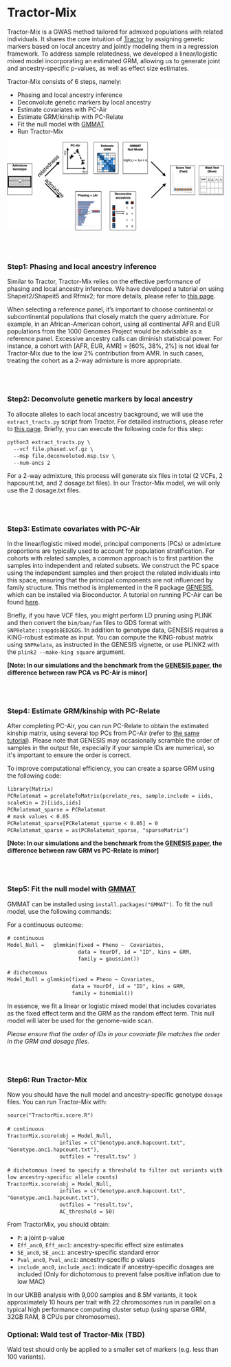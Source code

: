 # Tractor-Mix


Tractor-Mix is a GWAS method tailored for admixed populations with related individuals. It shares the core intuition of [Tractor](https://github.com/Atkinson-Lab/Tractor) by assigning genetic markers based on local ancestry and jointly modeling them in a regression framework. To address sample relatedness, we developed a linear/logistic mixed model incorporating an estimated GRM, allowing us to generate joint and ancestry-specific p-values, as well as effect size estimates.

Tractor-Mix consists of 6 steps, namely:  
* Phasing and local ancestry inference  
* Deconvolute genetic markers by local ancestry  
* Estimate covariates with PC-Air  
* Estimate GRM/kinship with PC-Relate  
* Fit the null model with [GMMAT](https://github.com/hanchenphd/GMMAT)  
* Run Tractor-Mix


![Image Title](pipeline.png)


&nbsp;  
&nbsp;  

### Step1: Phasing and local ancestry inference  

Similar to Tractor, Tractor-Mix relies on the effective performance of phasing and local ancestry inference. We have developed a tutorial on using Shapeit2/Shapeit5 and Rfmix2; for more details, please refer to [this page](https://github.com/Atkinson-Lab/Tractor-tutorial/blob/main/Rfmix.md).

When selecting a reference panel, it’s important to choose continental or subcontinental populations that closely match the query admixture. For example, in an African-American cohort, using all continental AFR and EUR populations from the 1000 Genomes Project would be advisable as a reference panel. Excessive ancestry calls can diminish statistical power. For instance, a cohort with [AFR, EUR, AMR] = [60%, 38%, 2%] is not ideal for Tractor-Mix due to the low 2% contribution from AMR. In such cases, treating the cohort as a 2-way admixture is more appropriate.


&nbsp;  
&nbsp;  

### Step2: Deconvolute genetic markers by local ancestry  

To allocate alleles to each local ancestry background, we will use the `extract_tracts.py` script from Tractor. For detailed instructions, please refer to [this page](https://github.com/Atkinson-Lab/Tractor-tutorial/blob/main/Extract.md). Briefly, you can execute the following code for this step:

```
python3 extract_tracts.py \
  --vcf file.phased.vcf.gz \
  --msp file.deconvoluted.msp.tsv \
  --num-ancs 2
```
For a 2-way admixture, this process will generate six files in total (2 VCFs, 2 hapcount.txt, and 2 dosage.txt files). In our Tractor-Mix model, we will only use the 2 dosage.txt files.


&nbsp;  
&nbsp;  

### Step3: Estimate covariates with PC-Air  

In the linear/logistic mixed model, principal components (PCs) or admixture proportions are typically used to account for population stratification. For cohorts with related samples, a common approach is to first partition the samples into independent and related subsets. We construct the PC space using the independent samples and then project the related individuals into this space, ensuring that the principal components are not influenced by family structure. This method is implemented in the R package [GENESIS](https://github.com/UW-GAC/GENESIS), which can be installed via Bioconductor. A tutorial on running PC-Air can be found [here](http://bioconductor.org/packages/release/bioc/vignettes/GENESIS/inst/doc/pcair.html).

Briefly, if you have VCF files, you might perform LD pruning using PLINK and then convert the `bim/bam/fam` files to GDS format with `SNPRelate::snpgdsBED2GDS`. In addition to genotype data, GENESIS requires a KING-robust estimate as input. You can compute the KING-robust matrix using `SNPRelate`, as instructed in the GENESIS vignette, or use PLINK2 with the `plink2 --make-king square` argument.

**[Note: In our simulations and the benchmark from the [GENESIS paper](https://www.ncbi.nlm.nih.gov/pmc/articles/PMC7904076/#sup1), the difference between raw PCA vs PC-Air is minor]**

&nbsp;  
&nbsp;  

### Step4: Estimate GRM/kinship with PC-Relate  

After completing PC-Air, you can run PC-Relate to obtain the estimated kinship matrix, using several top PCs from PC-Air (refer to [the same tutorial](http://bioconductor.org/packages/release/bioc/vignettes/GENESIS/inst/doc/pcair.html)). Please note that GENESIS may occasionally scramble the order of samples in the output file, especially if your sample IDs are numerical, so it's important to ensure the order is correct.

To improve computational efficiency, you can create a sparse GRM using the following code:
```
library(Matrix)
PCRelatemat = pcrelateToMatrix(pcrelate_res, sample.include = iids, scaleKin = 2)[iids,iids]
PCRelatemat_sparse = PCRelatemat
# mask values < 0.05
PCRelatemat_sparse[PCRelatemat_sparse < 0.05] = 0
PCRelatemat_sparse = as(PCRelatemat_sparse, "sparseMatrix") 
```


**[Note: In our simulations and the benchmark from the [GENESIS paper](https://www.ncbi.nlm.nih.gov/pmc/articles/PMC7904076/#sup1), the difference between raw GRM vs PC-Relate is minor]**

&nbsp;  
&nbsp;  

### Step5: Fit the null model with [GMMAT](https://github.com/hanchenphd/GMMAT)  


GMMAT can be installed using `install.packages("GMMAT")`. To fit the null model, use the following commands:

For a continuous outcome:
```
# continuous
Model_Null =   glmmkin(fixed = Pheno ~  Covariates, 
                       data = YourDf, id = "ID", kins = GRM, 
                       family = gaussian())

# dichotomous
Model_Null = glmmkin(fixed = Pheno ~ Covariates, 
                     data = YourDf, id = "ID", kins = GRM, 
                     family = binomial())
```

In essence, we fit a linear or logistic mixed model that includes covariates as the fixed effect term and the GRM as the random effect term. This null model will later be used for the genome-wide scan.

*Please ensure that the order of IDs in your covariate file matches the order in the GRM and dosage files.*


&nbsp;  
&nbsp;  

### Step6: Run Tractor-Mix  

Now you should have the null model and ancestry-specific genotype `dosage` files. You can run Tractor-Mix with:
```
source("TractorMix.score.R")

# continuous
TractorMix.score(obj = Model_Null, 
                 infiles = c("Genotype.anc0.hapcount.txt", "Genotype.anc1.hapcount.txt"),
                 outfiles = "result.tsv" )
                 
# dichotomous (need to specify a threshold to filter out variants with low ancestry-specific allele counts)
TractorMix.score(obj = Model_Null, 
                 infiles = c("Genotype.anc0.hapcount.txt", "Genotype.anc1.hapcount.txt"),
                 outfiles = "result.tsv", 
                 AC_threshold = 50)
```

From TractorMix, you should obtain:  
* `P`: a joint p-value
* `Eff_anc0`, `Eff_anc1`: ancestry-specific effect size estimates
* `SE_anc0`, `SE_anc1`: ancestry-specific standard error
* `Pval_anc0`, `Pval_anc1`: ancestry-specific p values
* `include_anc0`, `include_anc1`: indicate if ancestry-specific dosages are included (Only for dichotomous to prevent false positive inflation due to low MAC)

In our UKBB analysis with 9,000 samples and 8.5M variants, it took approximately 10 hours per trait with 22 chromosomes run in parallel on a typical high performance computing cluster setup (using sparse GRM, 32GB RAM, 8 CPUs per chromosomes). 




### Optional: Wald test of Tractor-Mix (TBD)

Wald test should only be applied to a smaller set of markers (e.g. less than 100 variants). 







